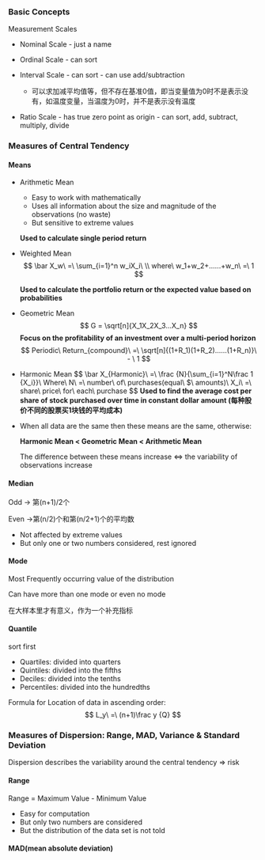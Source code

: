 ### Basic Concepts

Measurement Scales

* Nominal Scale     - just a name

* Ordinal Scale       - can sort 
* Interval Scale       - can sort - can use add/subtraction 
  * 可以求加减平均值等，但不存在基准0值，即当变量值为0时不是表示没有，如温度变量，当温度为0时，并不是表示没有温度
* Ratio Scale           - has true zero point as origin - can sort, add, subtract, multiply, divide

### Measures of Central Tendency

#### Means

* Arithmetic Mean

  * Easy to work with mathematically
  * Uses all information about the size and magnitude of the observations (no waste)
  * But sensitive to extreme values

  **Used to calculate single period return**

* Weighted Mean
  $$
  \bar X_w\ =\ \sum_{i=1}^n w_iX_i\ 
  \\ where\ w_1+w_2+......+w_n\ =\ 1
  $$
  

  **Used to calculate the portfolio return or the expected value based on probabilities**

* Geometric Mean
  $$
  G = \sqrt[n]{X_1X_2X_3...X_n}
  $$
  **Focus on the profitability of an investment over a multi-period horizon**
  $$
  Periodic\ Return_{compound}\ =\ \sqrt[n]{(1+R_1)(1+R_2)......(1+R_n)}\ - \ 1
  $$
  

* Harmonic Mean
  $$
  \bar X_{Harmonic}\ =\ \frac {N}{\sum_{i=1}^N\frac 1 {X_i}}\\
  Where\ N\ =\ number\ of\ purchases(equal\ $\ amounts)\\
  X_i\ =\ share\ price\ for\ each\ purchase
  $$
  **Used to find the average cost per share of stock purchased over time in constant dollar amount (每种股价不同的股票买1块钱的平均成本)**

* When all data are the same then these means are the same, otherwise:

  **Harmonic Mean < Geometric Mean < Arithmetic Mean**

  The difference between these means increase <=> the variability of observations increase

#### Median

Odd -> 第(n+1)/2个

Even ->第(n/2)个和第(n/2+1)个的平均数

* Not affected by extreme values
* But only one or two numbers considered, rest ignored

#### Mode

Most Frequently occurring value of the distribution

Can have more than one mode or even no mode

在大样本里才有意义，作为一个补充指标

#### Quantile

sort first

* Quartiles: divided into quarters
* Quintiles: divided into the fifths
* Deciles: divided into the tenths
* Percentiles: divided into the hundredths

Formula for Location of data in ascending order:
$$
L_y\ =\ (n+1)\frac y {Q}
$$

### Measures of Dispersion: Range, MAD, Variance & Standard Deviation

Dispersion describes the variability around the central tendency => risk

#### Range

Range = Maximum Value - Minimum Value

* Easy for computation
* But only two numbers are considered
* But the distribution of the data set is not told

#### MAD(mean absolute deviation)

